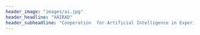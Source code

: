 ```yaml
---
header_image: "images/ai.jpg"
header_headline: "XAIRAD"
header_subheadline: "Cooperation  for Artificial Intelligence in Experimental Radiology"
---
```

